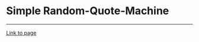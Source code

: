 #  Simple Random-Quote-Machine
---
[Link to page](https://serafimpoch.github.io/-Random-Quote-Machine/)
